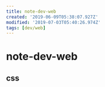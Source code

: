 ```yaml
---
title: note-dev-web
created: '2019-06-09T05:38:07.927Z'
modified: '2019-07-03T05:40:26.974Z'
tags: [dev/web]
---
```


# note-dev-web

## css
